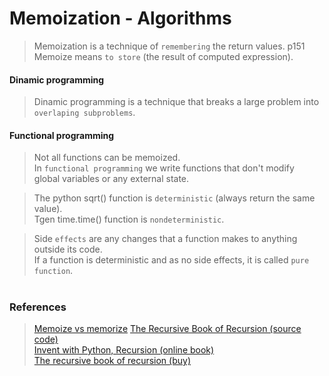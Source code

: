 # Memoization - Algorithms

> Memoization is a technique of `remembering` the return values. p151  
Memoize means `to store` (the result of computed expression).  

#### Dinamic programming
> Dinamic programming is a technique that breaks a large problem into  
`overlaping subproblems`.

#### Functional programming
> Not all functions can be memoized.  
In `functional programming` we write functions that don't modify   
global variables or any external state.  

> The python sqrt() function is `deterministic` (always return the same value).  
Tgen time.time() function is `nondeterministic`.  

> Side `effects` are any changes that a function makes to anything outside its code.  
If a function is deterministic and as no side effects, it is called `pure function`.  

#

### References
> [Memoize vs memorize](https://wikidiff.com/memoize/memorize)
[The Recursive Book of Recursion (source code)](https://github.com/asweigart/the-recursive-book-of-recursion)  
[Invent with Python, Recursion (online book)](https://inventwithpython.com/recursion/)  
[The recursive book of recursion (buy)](https://www.amazon.com/gp/product/B09BKL34VL)   